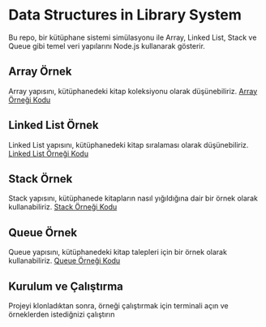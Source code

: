 # Data Structures in Library System

Bu repo, bir kütüphane sistemi simülasyonu ile Array, Linked List, Stack ve Queue gibi temel veri yapılarını Node.js kullanarak gösterir.

## Array Örnek
Array yapısını, kütüphanedeki kitap koleksiyonu olarak düşünebiliriz. 
[Array Örneği Kodu](./arrayExample.js)

## Linked List Örnek
Linked List yapısını, kütüphanedeki kitap sıralaması olarak düşünebiliriz.
[Linked List Örneği Kodu](./linkedListExample.js)

## Stack Örnek
Stack yapısını, kütüphanede kitapların nasıl yığıldığına dair bir örnek olarak kullanabiliriz.
[Stack Örneği Kodu](./stackExample.js)

## Queue Örnek
Queue yapısını, kütüphanedeki kitap talepleri için bir örnek olarak kullanabiliriz.
[Queue Örneği Kodu](./queueExample.js)

## Kurulum ve Çalıştırma
Projeyi klonladıktan sonra, örneği çalıştırmak için terminali açın ve örneklerden istediğnizi çalıştırın

